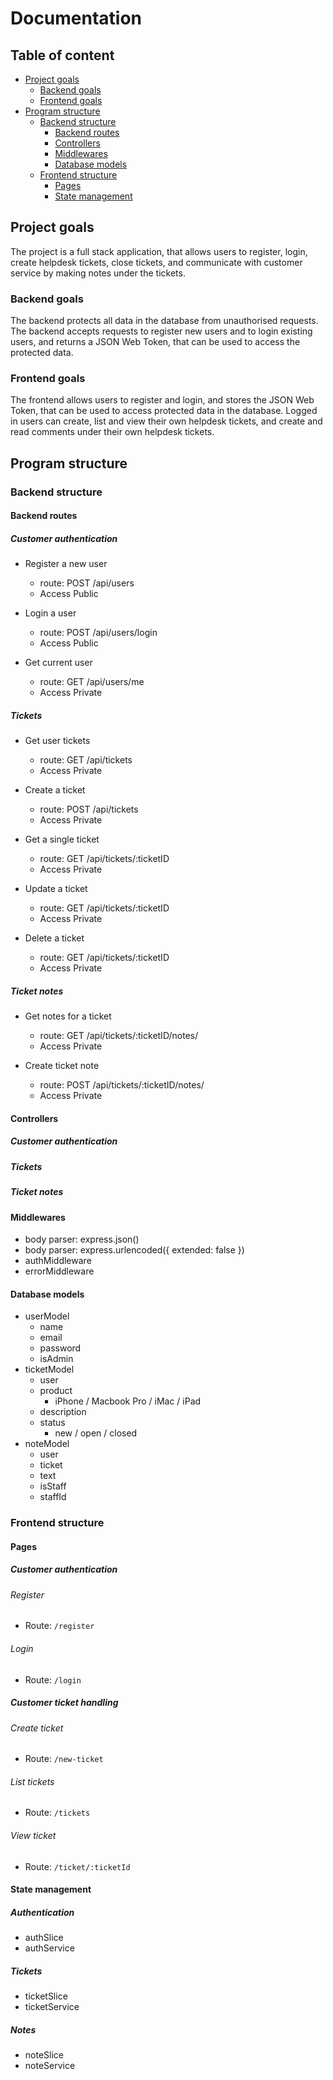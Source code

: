 # Documentation

## Table of content

-   [Project goals](#project-goals)
    -   [Backend goals](#backend-goals)
    -   [Frontend goals](#frontend-goals)
-   [Program structure](#program-structure)
    -   [Backend structure](#backend-structure)
        -   [Backend routes](#backend-routes)
        -   [Controllers](#controllers)
        -   [Middlewares](#middlewares)
        -   [Database models](#database-models)
    -   [Frontend structure](#frontend-structure)
        -   [Pages](#pages)
        -   [State management](#state-management)

## Project goals

The project is a full stack application, that allows users to register, login, create helpdesk tickets, close tickets, and communicate with customer service by making notes under the tickets.

### Backend goals

The backend protects all data in the database from unauthorised requests. The backend accepts requests to register new users and to login existing users, and returns a JSON Web Token, that can be used to access the protected data.

### Frontend goals

The frontend allows users to register and login, and stores the JSON Web Token, that can be used to access protected data in the database. Logged in users can create, list and view their own helpdesk tickets, and create and read comments under their own helpdesk tickets.

## Program structure

### Backend structure

#### Backend routes

##### Customer authentication

-   Register a new user

    -   route: POST /api/users
    -   Access Public

-   Login a user

    -   route: POST /api/users/login
    -   Access Public

-   Get current user

    -   route: GET /api/users/me
    -   Access Private

##### Tickets

-   Get user tickets

    -   route: GET /api/tickets
    -   Access Private

-   Create a ticket

    -   route: POST /api/tickets
    -   Access Private

-   Get a single ticket

    -   route: GET /api/tickets/:ticketID
    -   Access Private

-   Update a ticket

    -   route: GET /api/tickets/:ticketID
    -   Access Private

-   Delete a ticket

    -   route: GET /api/tickets/:ticketID
    -   Access Private

##### Ticket notes

-   Get notes for a ticket

    -   route: GET /api/tickets/:ticketID/notes/
    -   Access Private

-   Create ticket note

    -   route: POST /api/tickets/:ticketID/notes/
    -   Access Private

#### Controllers

##### Customer authentication

##### Tickets

##### Ticket notes

#### Middlewares

-   body parser: express.json()
-   body parser: express.urlencoded({ extended: false })
-   authMiddleware
-   errorMiddleware

#### Database models

-   userModel
    -   name
    -   email
    -   password
    -   isAdmin
-   ticketModel
    -   user
    -   product
        -   iPhone / Macbook Pro / iMac / iPad
    -   description
    -   status
        -   new / open / closed
-   noteModel
    -   user
    -   ticket
    -   text
    -   isStaff
    -   staffId

### Frontend structure

#### Pages

##### Customer authentication

###### Register

-   Route: `/register`

###### Login

-   Route: `/login`

##### Customer ticket handling

###### Create ticket

-   Route: `/new-ticket`

###### List tickets

-   Route: `/tickets`

###### View ticket

-   Route: `/ticket/:ticketId`

#### State management

##### Authentication

-   authSlice
-   authService

##### Tickets

-   ticketSlice
-   ticketService

##### Notes

-   noteSlice
-   noteService
